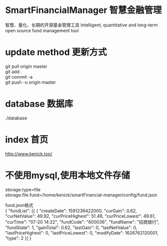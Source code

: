 # SmartFinancialManager 智慧金融管理


智慧、量化、长期的开源基金管理工具
Intelligent, quantitative and long-term open source fund management tool

# update method 更新方式
git pull origin master  
git add .  
git commit -a  
git push -u origin master  

# database 数据库
./database

# index 首页
http://www.kenick.top/

# 不使用mysql,使用本地文件存储  
storage.type=file  
storage.file.fund=/home/kenick/smartFinancial-manager/config/fund.json  

fund.json格式  
{
	"fundList": [{
		{
			"createDate": 1591236422000,
			"curGain": 0.62,
			"curNetValue": 49.92,
			"curPriceHighest": 51.49,
			"curPriceLowest": 49.61,
			"curTime": "07-20 14:22",
			"fundCode": "600036",
			"fundName": "招商银行",
			"fundState": 1,
			"gainTotal": 0.62,
			"lastGain": 0,
			"lastNetValue": 0,
			"lastPriceHighest": 0,
			"lastPriceLowest": 0,
			"modifyDate": 1626762120001,
			"type": 2
		}]
	}
